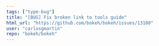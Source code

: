```yaml
---
tags: ["type-bug"]
title: "[BUG] Fix broken link to tools guide"
html_url: "https://github.com/bokeh/bokeh/issues/13108"
user: "carlosgmartin"
repo: "bokeh/bokeh"
---
```


